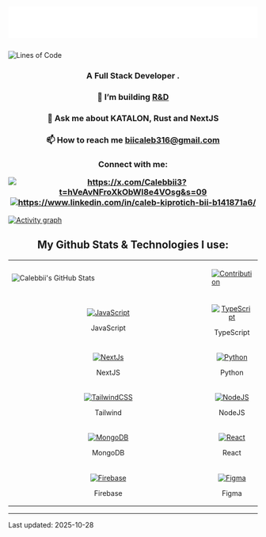 
<h1 align="center"><img src="./name.svg" ></h1>




<!-- ![Lines of code](https://img.shields.io/badge/dynamic/json?url=https%3A%2F%2Fapi.github.com%2Frepos%2FCalebbii%2FREPO%2Fstats%2Fcode_frequency&query=%24..%5B1%5D&label=Total%20Lines&color=blue) -->
<p align="center">

![Lines of Code](https://img.shields.io/badge/Total%20LOC-326%20lines-8A2BE2?style=for-the-badgehttps://img.shields.io/badge/Total%20LOC-326%20lines-8A2BE2?style=for-the-badgehttps://img.shields.io/badge/Total%20LOC-326%20lines-8A2BE2?style=for-the-badgehttps://img.shields.io/badge/Total%20LOC-326%20lines-8A2BE2?style=for-the-badgehttps://img.shields.io/badge/Total%20LOC-324%20lines-8A2BE2?style=for-the-badgehttps://img.shields.io/badge/Total%20LOC-0%20lines-8A2BE2?style=for-the-badge&logo=visual-studio-code&logoColor=whitelogo=visual-studio-codehttps://img.shields.io/badge/Total%20LOC-0%20lines-8A2BE2?style=for-the-badge&logo=visual-studio-code&logoColor=whitelogoColor=whitelogo=visual-studio-codehttps://img.shields.io/badge/Total%20LOC-324%20lines-8A2BE2?style=for-the-badgehttps://img.shields.io/badge/Total%20LOC-0%20lines-8A2BE2?style=for-the-badge&logo=visual-studio-code&logoColor=whitelogo=visual-studio-codehttps://img.shields.io/badge/Total%20LOC-0%20lines-8A2BE2?style=for-the-badge&logo=visual-studio-code&logoColor=whitelogoColor=whitelogoColor=whitelogo=visual-studio-codehttps://img.shields.io/badge/Total%20LOC-326%20lines-8A2BE2?style=for-the-badgehttps://img.shields.io/badge/Total%20LOC-324%20lines-8A2BE2?style=for-the-badgehttps://img.shields.io/badge/Total%20LOC-0%20lines-8A2BE2?style=for-the-badge&logo=visual-studio-code&logoColor=whitelogo=visual-studio-codehttps://img.shields.io/badge/Total%20LOC-0%20lines-8A2BE2?style=for-the-badge&logo=visual-studio-code&logoColor=whitelogoColor=whitelogo=visual-studio-codehttps://img.shields.io/badge/Total%20LOC-324%20lines-8A2BE2?style=for-the-badgehttps://img.shields.io/badge/Total%20LOC-0%20lines-8A2BE2?style=for-the-badge&logo=visual-studio-code&logoColor=whitelogo=visual-studio-codehttps://img.shields.io/badge/Total%20LOC-0%20lines-8A2BE2?style=for-the-badge&logo=visual-studio-code&logoColor=whitelogoColor=whitelogoColor=whitelogoColor=whitelogo=visual-studio-codehttps://img.shields.io/badge/Total%20LOC-326%20lines-8A2BE2?style=for-the-badgehttps://img.shields.io/badge/Total%20LOC-326%20lines-8A2BE2?style=for-the-badgehttps://img.shields.io/badge/Total%20LOC-324%20lines-8A2BE2?style=for-the-badgehttps://img.shields.io/badge/Total%20LOC-0%20lines-8A2BE2?style=for-the-badge&logo=visual-studio-code&logoColor=whitelogo=visual-studio-codehttps://img.shields.io/badge/Total%20LOC-0%20lines-8A2BE2?style=for-the-badge&logo=visual-studio-code&logoColor=whitelogoColor=whitelogo=visual-studio-codehttps://img.shields.io/badge/Total%20LOC-324%20lines-8A2BE2?style=for-the-badgehttps://img.shields.io/badge/Total%20LOC-0%20lines-8A2BE2?style=for-the-badge&logo=visual-studio-code&logoColor=whitelogo=visual-studio-codehttps://img.shields.io/badge/Total%20LOC-0%20lines-8A2BE2?style=for-the-badge&logo=visual-studio-code&logoColor=whitelogoColor=whitelogoColor=whitelogo=visual-studio-codehttps://img.shields.io/badge/Total%20LOC-326%20lines-8A2BE2?style=for-the-badgehttps://img.shields.io/badge/Total%20LOC-324%20lines-8A2BE2?style=for-the-badgehttps://img.shields.io/badge/Total%20LOC-0%20lines-8A2BE2?style=for-the-badge&logo=visual-studio-code&logoColor=whitelogo=visual-studio-codehttps://img.shields.io/badge/Total%20LOC-0%20lines-8A2BE2?style=for-the-badge&logo=visual-studio-code&logoColor=whitelogoColor=whitelogo=visual-studio-codehttps://img.shields.io/badge/Total%20LOC-324%20lines-8A2BE2?style=for-the-badgehttps://img.shields.io/badge/Total%20LOC-0%20lines-8A2BE2?style=for-the-badge&logo=visual-studio-code&logoColor=whitelogo=visual-studio-codehttps://img.shields.io/badge/Total%20LOC-0%20lines-8A2BE2?style=for-the-badge&logo=visual-studio-code&logoColor=whitelogoColor=whitelogoColor=whitelogoColor=whitelogoColor=whitelogo=visual-studio-codehttps://img.shields.io/badge/Total%20LOC-326%20lines-8A2BE2?style=for-the-badgehttps://img.shields.io/badge/Total%20LOC-326%20lines-8A2BE2?style=for-the-badgehttps://img.shields.io/badge/Total%20LOC-326%20lines-8A2BE2?style=for-the-badgehttps://img.shields.io/badge/Total%20LOC-324%20lines-8A2BE2?style=for-the-badgehttps://img.shields.io/badge/Total%20LOC-0%20lines-8A2BE2?style=for-the-badge&logo=visual-studio-code&logoColor=whitelogo=visual-studio-codehttps://img.shields.io/badge/Total%20LOC-0%20lines-8A2BE2?style=for-the-badge&logo=visual-studio-code&logoColor=whitelogoColor=whitelogo=visual-studio-codehttps://img.shields.io/badge/Total%20LOC-324%20lines-8A2BE2?style=for-the-badgehttps://img.shields.io/badge/Total%20LOC-0%20lines-8A2BE2?style=for-the-badge&logo=visual-studio-code&logoColor=whitelogo=visual-studio-codehttps://img.shields.io/badge/Total%20LOC-0%20lines-8A2BE2?style=for-the-badge&logo=visual-studio-code&logoColor=whitelogoColor=whitelogoColor=whitelogo=visual-studio-codehttps://img.shields.io/badge/Total%20LOC-326%20lines-8A2BE2?style=for-the-badgehttps://img.shields.io/badge/Total%20LOC-324%20lines-8A2BE2?style=for-the-badgehttps://img.shields.io/badge/Total%20LOC-0%20lines-8A2BE2?style=for-the-badge&logo=visual-studio-code&logoColor=whitelogo=visual-studio-codehttps://img.shields.io/badge/Total%20LOC-0%20lines-8A2BE2?style=for-the-badge&logo=visual-studio-code&logoColor=whitelogoColor=whitelogo=visual-studio-codehttps://img.shields.io/badge/Total%20LOC-324%20lines-8A2BE2?style=for-the-badgehttps://img.shields.io/badge/Total%20LOC-0%20lines-8A2BE2?style=for-the-badge&logo=visual-studio-code&logoColor=whitelogo=visual-studio-codehttps://img.shields.io/badge/Total%20LOC-0%20lines-8A2BE2?style=for-the-badge&logo=visual-studio-code&logoColor=whitelogoColor=whitelogoColor=whitelogoColor=whitelogo=visual-studio-codehttps://img.shields.io/badge/Total%20LOC-326%20lines-8A2BE2?style=for-the-badgehttps://img.shields.io/badge/Total%20LOC-326%20lines-8A2BE2?style=for-the-badgehttps://img.shields.io/badge/Total%20LOC-324%20lines-8A2BE2?style=for-the-badgehttps://img.shields.io/badge/Total%20LOC-0%20lines-8A2BE2?style=for-the-badge&logo=visual-studio-code&logoColor=whitelogo=visual-studio-codehttps://img.shields.io/badge/Total%20LOC-0%20lines-8A2BE2?style=for-the-badge&logo=visual-studio-code&logoColor=whitelogoColor=whitelogo=visual-studio-codehttps://img.shields.io/badge/Total%20LOC-324%20lines-8A2BE2?style=for-the-badgehttps://img.shields.io/badge/Total%20LOC-0%20lines-8A2BE2?style=for-the-badge&logo=visual-studio-code&logoColor=whitelogo=visual-studio-codehttps://img.shields.io/badge/Total%20LOC-0%20lines-8A2BE2?style=for-the-badge&logo=visual-studio-code&logoColor=whitelogoColor=whitelogoColor=whitelogo=visual-studio-codehttps://img.shields.io/badge/Total%20LOC-326%20lines-8A2BE2?style=for-the-badgehttps://img.shields.io/badge/Total%20LOC-324%20lines-8A2BE2?style=for-the-badgehttps://img.shields.io/badge/Total%20LOC-0%20lines-8A2BE2?style=for-the-badge&logo=visual-studio-code&logoColor=whitelogo=visual-studio-codehttps://img.shields.io/badge/Total%20LOC-0%20lines-8A2BE2?style=for-the-badge&logo=visual-studio-code&logoColor=whitelogoColor=whitelogo=visual-studio-codehttps://img.shields.io/badge/Total%20LOC-324%20lines-8A2BE2?style=for-the-badgehttps://img.shields.io/badge/Total%20LOC-0%20lines-8A2BE2?style=for-the-badge&logo=visual-studio-code&logoColor=whitelogo=visual-studio-codehttps://img.shields.io/badge/Total%20LOC-0%20lines-8A2BE2?style=for-the-badge&logo=visual-studio-code&logoColor=whitelogoColor=whitelogoColor=whitelogoColor=whitelogoColor=whitelogoColor=white)

</p>

<h3 align="center">A Full Stack Developer .</h3>

<h3 align="center"> 🌱 I’m building <a href="https://www.vennt.io/" target="_blank">R&D</a></h3>

<h3 align="center"> 💬 Ask me about KATALON, Rust and NextJS</h3>

<h3 align="center"> 📫 How to reach me <a href="mailto:biicaleb316@gmail.com">biicaleb316@gmail.com</a></h3>
 
<h3 align="center">Connect with me: <p>
<a href="https://x.com/?t=hVeAvNFroXkObWl8e4VOsg&s=09" target="blank"><img align="center" src="https://raw.githubusercontent.com/rahuldkjain/github-profile-readme-generator/master/src/images/icons/Social/twitter.svg" alt="https://x.com/Calebbii3?t=hVeAvNFroXkObWl8e4VOsg&s=09" height="30" width="40" /></a>
<a href="https://www.linkedin.com/in/caleb-kiprotich-bii-b141871a6" target="blank"><img align="center" src="https://raw.githubusercontent.com/rahuldkjain/github-profile-readme-generator/master/src/images/icons/Social/linked-in-alt.svg" alt="https://www.linkedin.com/in/caleb-kiprotich-bii-b141871a6/" height="30" width="40" /></a>
</p>
</h3>


<div>
    <a href="https://github.com/ashutosh00710/github-readme-activity-graph">
        <img src="https://github-readme-activity-graph.vercel.app/graph?username=Calebbii&theme=xcode&hide_border=true" alt="Activity graph">
    </a>
</div>




<h2 align="center"> My Github Stats & Technologies I use:</h2>

<table>
  <tr>
    <td>
      <div style="display: flex; justify-content: center; align-items: center; flex-direction: column;">
    <img width="390" src="https://github-readme-stats.vercel.app/api?username=Calebbii&theme=transparent&count_private=true&show_icons=true&rank_icon=github&locale=en" alt="Calebbii's GitHub Stats" />
  </div>
    </td>
    <td>
       <a href="http://www.github.com/calebbii"><img alt="Contribution" src="https://github-readme-streak-stats.herokuapp.com/?user=calebbii&stroke=ffffff&background=1d2a3a&ring=5BCDEC&fire=5BCDEC&currStreakNum=ffffff&currStreakLabel=5BCDEC&sideNums=ffffff&sideLabels=ffffff&dates=ffffff&hide_border=true" /></a>
    </td>
    </td>
    <td>
      <img width="280" src="https://github-readme-stats.vercel.app/api/top-langs?username=Calebbii&theme=transparent&layout=donut&hide=css,php,ClassASP&langs_count=2&border_radius=10&show_icons=true&locale=en" alt="Calebbii's Most Used Languages" />
    </td>
  <tr>
  <tr>
    <td>
      <p align="center">
        <a href="https://developer.mozilla.org/en-US/docs/Web/JavaScript" target="_blank" rel="noreferrer">
          <img src="https://raw.githubusercontent.com/danielcranney/readme-generator/main/public/icons/skills/javascript-colored.svg" width="36" height="36" alt="JavaScript" />
        </a>
        <p align="center">JavaScript</p>
      </p>
    </td>
    <td>           
      <p align="center">
        <a href="https://www.typescriptlang.org/" target="_blank" rel="noreferrer">
          <img src="https://raw.githubusercontent.com/danielcranney/readme-generator/main/public/icons/skills/typescript-colored.svg" width="36" height="36" alt="TypeScript" />
      </a>
        <p align="center">TypeScript</p>
      </p>
    </td>
    <td>
      <p align="center">
        <a href="https://developer.mozilla.org/en-US/docs/Glossary/HTML5" target="_blank" rel="noreferrer">
          <img src="https://raw.githubusercontent.com/danielcranney/readme-generator/main/public/icons/skills/html5-colored.svg" width="36" height="36" alt="HTML5" />
        </a>
        <p align="center">HTML5</p>
      </p>
    </td>
  </tr>
  <tr>
    <td>            
      <p align="center">
        <a href="https://nextjs.org/docs" target="_blank" rel="noreferrer">
          <img src="https://raw.githubusercontent.com/danielcranney/readme-generator/main/public/icons/skills/nextjs-colored.svg" width="36" height="36" alt="NextJs" />
      </a>
        <p align="center">NextJS</p>
      </p>
    </td>
    <td>
      <p align="center">
        <a href="https://python.org/" target="_blank" rel="noreferrer">
          <img src="https://upload.wikimedia.org/wikipedia/commons/thumb/c/c3/Python-logo-notext.svg/1869px-Python-logo-notext.svg.png" width="36" height="36" alt="Python" />
      </a>
        <p align="center">Python</p>
      </p>
    </td>
    <td>
      <p align="center">
        <a href="https://www.w3.org/TR/CSS/#css" target="_blank" rel="noreferrer">
          <img src="https://raw.githubusercontent.com/danielcranney/readme-generator/main/public/icons/skills/css3-colored.svg" width="36" height="36" alt="CSS3" />
      </a>
        <p align="center">CSS</p>
      </p>
    </td>
  </tr>

  <tr>
    <td>      
      <p align="center">
        <a href="https://tailwindcss.com/" target="_blank" rel="noreferrer">
          <img src="https://raw.githubusercontent.com/danielcranney/readme-generator/main/public/icons/skills/tailwindcss-colored.svg" width="36" height="36" alt="TailwindCSS" />
        </a>
        <p align="center">Tailwind</p>
      </p>
    </td>
    <td>            
      <p align="center">
        <a href="https://nodejs.org/en/" target="_blank" rel="noreferrer">
        <img src="https://raw.githubusercontent.com/danielcranney/readme-generator/main/public/icons/skills/nodejs-colored.svg" width="36" height="36" alt="NodeJS" />
      </a>
        <p align="center">NodeJS</p>
      </p>
    </td>
    <td>           
      <p align="center">
        <a href="https://expressjs.com/" target="_blank" rel="noreferrer">
          <img src="https://raw.githubusercontent.com/danielcranney/readme-generator/main/public/icons/skills/express-colored.svg" width="36" height="36" alt="Express" />
        </a>
        <p align="center">ExpressJS</p>
      </p>
    </td>
  </tr>

  <tr>
    <td>             
      <p align="center">
        <a href="https://www.mongodb.com/" target="_blank" rel="noreferrer">
          <img src="https://raw.githubusercontent.com/danielcranney/readme-generator/main/public/icons/skills/mongodb-colored.svg" width="36" height="36" alt="MongoDB" />
        </a>
        <p align="center">MongoDB</p>
      </p>
    </td>
    <td>
      <p align="center">
        <a href="https://reactjs.org/" target="_blank" rel="noreferrer">
          <img src="https://raw.githubusercontent.com/danielcranney/readme-generator/main/public/icons/skills/react-colored.svg" width="36" height="36" alt="React" />
        </a>
        <p align="center">React</p>
      </p>
    </td>
    <td>           
      <p align="center">
        <a href="https://angular.io/" target="_blank" rel="noreferrer">
          <img src="https://static-00.iconduck.com/assets.00/file-type-angular-icon-1907x2048-tobdkjt1.png" width="36" height="36" alt="Angular" />
      </a>
        <p align="center">Angular</p>
      </p>
    </td>
  </tr>
  <tr>
    <td>
      <p align="center">
          <a href="https://firebase.google.com/" target="_blank" rel="noreferrer">
          <img src="https://raw.githubusercontent.com/danielcranney/readme-generator/main/public/icons/skills/firebase-colored.svg" width="36" height="36" alt="Firebase" />
          </a>
        <p align="center">Firebase</p>
      </p>      
    </td>
    <td>
      <p align="center">
        <a href="https://www.figma.com/" target="_blank" rel="noreferrer">
          <img src="https://raw.githubusercontent.com/danielcranney/readme-generator/main/public/icons/skills/figma-colored.svg" width="36" height="36" alt="Figma" />
        </a>
        <p align="center">Figma</p>
      </p>
    </td>
    <td>
      <p align="center">
        <a href="https://katalon.com/" target="_blank" rel="noreferrer">
          <img src="https://d3ml3b6vywsj0z.cloudfront.net/website/product-images/Katalon.jpg" width="36" height="36" alt="Katalon" />
      </a>
        <p align="center">Katalon</p>
      </p>
    </td>
  </tr>

</table>

---
Last updated: 2025-10-28
